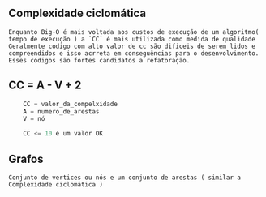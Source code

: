 ## Complexidade ciclomática

    Enquanto Big-O é mais voltada aos custos de execução de um algoritmo( tempo de execução ) a `CC` é mais utilizada como medida de qualidade 
    Geralmente codigo com alto valor de cc são dificeis de serem lidos e compreendidos e isso acrreta em conseguências para o desenvolvimento. Esses códigos são fortes candidatos a refatoração.

## CC = A - V + 2
```javascript
    CC = valor_da_compelxidade
    A = numero_de_arestas
    V = nó

    CC <= 10 é um valor OK

```


## Grafos
    Conjunto de vertices ou nós e um conjunto de arestas ( similar a Complexidade ciclomática )
